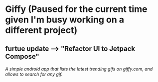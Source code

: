 # Giffy (Paused for the current time given I'm busy working on a different project)

## furtue update --> "Refactor UI to Jetpack Compose"

###### A simple android app that lists the latest trending gifs on giffy.com, and allows to search for any gif.
